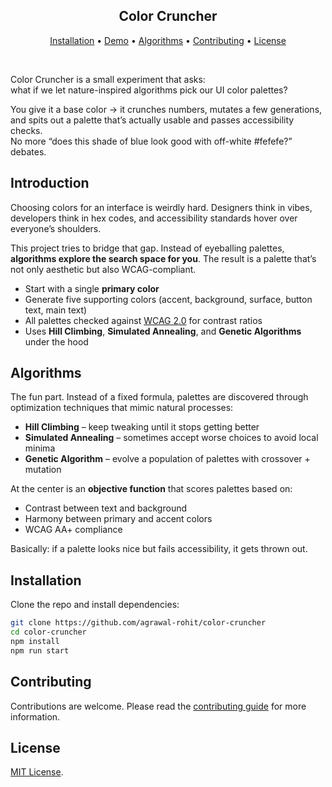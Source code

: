 <div align="center">
  
## Color Cruncher

[Installation](#installation) • [Demo](https://github.com/agrawal-rohit/pearl-ui/assets/29514438/0dc04e6a-2d84-4090-85f6-a551eb3632dd) • [Algorithms](#algorithms) • [Contributing](#contributing) • [License](#license)

</div>

<br />

Color Cruncher is a small experiment that asks:  
what if we let nature-inspired algorithms pick our UI color palettes?

You give it a base color → it crunches numbers, mutates a few generations, and spits out a palette that’s actually usable and passes accessibility checks.  
No more “does this shade of blue look good with off-white #fefefe?” debates.

## Introduction

Choosing colors for an interface is weirdly hard. Designers think in vibes, developers think in hex codes, and accessibility standards hover over everyone’s shoulders.

This project tries to bridge that gap. Instead of eyeballing palettes, **algorithms explore the search space for you**. The result is a palette that’s not only aesthetic but also WCAG-compliant.

- Start with a single **primary color**
- Generate five supporting colors (accent, background, surface, button text, main text)
- All palettes checked against [WCAG 2.0](https://www.w3.org/WAI/standards-guidelines/wcag/) for contrast ratios
- Uses **Hill Climbing**, **Simulated Annealing**, and **Genetic Algorithms** under the hood

## Algorithms

The fun part. Instead of a fixed formula, palettes are discovered through optimization techniques that mimic natural processes:

- **Hill Climbing** – keep tweaking until it stops getting better
- **Simulated Annealing** – sometimes accept worse choices to avoid local minima
- **Genetic Algorithm** – evolve a population of palettes with crossover + mutation

At the center is an **objective function** that scores palettes based on:

- Contrast between text and background
- Harmony between primary and accent colors
- WCAG AA+ compliance

Basically: if a palette looks nice but fails accessibility, it gets thrown out.

## Installation

Clone the repo and install dependencies:

```bash
git clone https://github.com/agrawal-rohit/color-cruncher
cd color-cruncher
npm install
npm run start
```

## Contributing

Contributions are welcome. Please read the [contributing guide](CONTRIBUTING.md) for more information.

## License

[MIT License](LICENSE).
